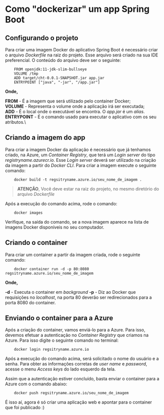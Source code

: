 # Como "dockerizar" um app Spring Boot

## Configurando o projeto

Para criar uma imagem Docker do aplicativo Spring Boot é necessário criar o arquivo *Dockerfile* na raiz do projeto. Esse arquivo será criado na sua IDE preferencial. O conteúdo do arquivo deve ser o seguinte:

		FROM openjdk:11-jdk-slim-bullseye
		VOLUME /tmp
		ADD target/cht-0.0.1-SNAPSHOT.jar app.jar
		ENTRYPOINT ["java", "-jar", "/app.jar"]

**Onde,**

**FROM** - É a imagem que será utilizado pelo container Docker;\
**VOLUME** - Representa o volume onde a aplicação irá ser executada;\
**ADD** - É o local onde o executável se encontra. O *app.jar* é um *alias*.\
**ENTRYPOINT** - É o comando usado para executar o aplicativo com os seu atributos.\

## Criando a imagem do app

Para criar a imagem Docker da aplicação é necessário que já tenhamos criado, na Azure, um *Container Registry*, que terá um *Login server* do tipo *registryname.azurecr.io*. Esse *Login server* deverá ser utilizado na criação da imagem a partir do *Docker CLI*. Para criar a imagem execute o seguinte comando:

		docker build -t regsitryname.azure.io/seu_nome_de_imagem .

> **ATENÇÃO**, Você deve estar na raiz do projeto, no mesmo diretório do arquivo *Dockerfile*

Após a execução do comando acima, rode o comando:

		docker images

Verifique, na saída do comando, se a nova imagem aparece na lista de imagens Docker disponíveis no seu computador.


## Criando o container

Para criar um container a partir da imagem criada, rode o seguinte comando:

		docker container run -d -p 80:8080 regsitryname.azure.io/seu_nome_de_imagem

**Onde,**

**-d** - Executa o container em *background*
**-p** - Diz ao Docker que requisições no *localhost*, na porta 80 deverão ser redirecionados para a porta 8080 do container.


## Enviando o container para a Azure

Após a criação do container, vamos enviá-lo para a Azure. Para isso, devemos efetuar a autenticação no *Container Registry* que criamos na Azure. Para isso digite o seguinte comando no terminal:

		docker login regsitryname.azure.io			

Após a execução do comando acima, será solicitado o nome do usuário e a senha. Para obter as informações corretas de *user name*  e *password*, acesse o menu *Access keys* do lado esquerdo da tela.

Assim que a autenticação estiver concluído, basta enviar o container para a Azure com o comando abaixo:

		docker push regsitryname.azure.io/seu_nome_de_imagem 

É isso aí, agora é só criar uma aplicação web e apontar para o container que foi publicado :)
